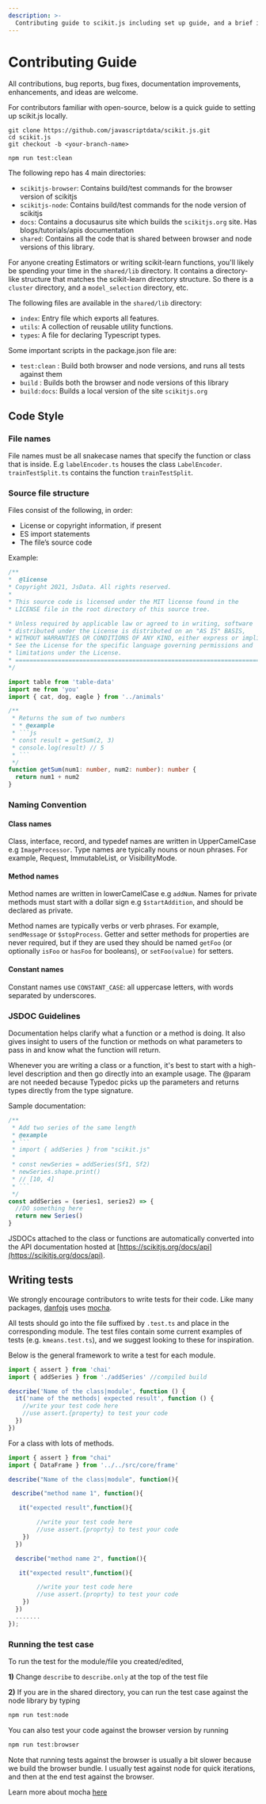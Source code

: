 ```yaml
---
description: >-
  Contributing guide to scikit.js including set up guide, and a brief intro to folder structure
---
```


# Contributing Guide

All contributions, bug reports, bug fixes, documentation improvements, enhancements, and ideas are welcome.

For contributors familiar with open-source, below is a quick guide to setting up scikit.js locally.

```text
git clone https://github.com/javascriptdata/scikit.js.git
cd scikit.js
git checkout -b <your-branch-name>

npm run test:clean
```

The following repo has 4 main directories:

- `scikitjs-browser`: Contains build/test commands for the browser version of scikitjs
- `scikitjs-node`: Contains build/test commands for the node version of scikitjs
- `docs`: Contains a docusaurus site which builds the `scikitjs.org` site. Has blogs/tutorials/apis documentation
- `shared`: Contains all the code that is shared between browser and node versions of this library.

For anyone creating Estimators or writing scikit-learn functions, you'll likely be spending your time in the `shared/lib` directory. It contains a directory-like structure that matches the scikit-learn directory structure. So there is a `cluster` directory, and a `model_selection` directory, etc.

The following files are available in the `shared/lib` directory:

- `index`: Entry file which exports all features.
- `utils`: A collection of reusable utility functions.
- `types`: A file for declaring Typescript types.

Some important scripts in the package.json file are:

- `test:clean` : Build both browser and node versions, and runs all tests against them
- `build` : Builds both the browser and node versions of this library
- `build:docs`: Builds a local version of the site `scikitjs.org`

## Code Style

### File names

File names must be all snakecase names that specify the function or class that is inside. E.g `labelEncoder.ts` houses the class `LabelEncoder`. `trainTestSplit.ts` contains the function `trainTestSplit`.

### Source file structure

Files consist of the following, in order:

- License or copyright information, if present
- ES import statements
- The file’s source code

Example:

````typescript
/**
*  @license
* Copyright 2021, JsData. All rights reserved.
*
* This source code is licensed under the MIT license found in the
* LICENSE file in the root directory of this source tree.

* Unless required by applicable law or agreed to in writing, software
* distributed under the License is distributed on an "AS IS" BASIS,
* WITHOUT WARRANTIES OR CONDITIONS OF ANY KIND, either express or implied.
* See the License for the specific language governing permissions and
* limitations under the License.
* ==========================================================================
*/

import table from 'table-data'
import me from 'you'
import { cat, dog, eagle } from '../animals'

/**
 * Returns the sum of two numbers
 * * @example
 * ```js
 * const result = getSum(2, 3)
 * console.log(result) // 5
 * ```
 */
function getSum(num1: number, num2: number): number {
  return num1 + num2
}
````

### Naming Convention

#### Class names

Class, interface, record, and typedef names are written in UpperCamelCase e.g `ImageProcessor`.
Type names are typically nouns or noun phrases. For example, Request, ImmutableList, or VisibilityMode.

#### Method names

Method names are written in lowerCamelCase e.g `addNum`. Names for private methods must start with a dollar sign e.g `$startAddition`, and should be declared as private.

Method names are typically verbs or verb phrases. For example, `sendMessage` or `$stopProcess`. Getter and setter methods for properties are never required, but if they are used they should be named `getFoo` (or optionally `isFoo` or `hasFoo` for booleans), or `setFoo(value)` for setters.

#### Constant names

Constant names use `CONSTANT_CASE`: all uppercase letters, with words separated by underscores.

### JSDOC Guidelines

Documentation helps clarify what a function or a method is doing. It also gives insight to users of the function or methods on what parameters to pass in and know what the function will return.

Whenever you are writing a class or a function, it's best to start with a high-level description and then go directly into an example usage. The @param are not needed because Typedoc picks up the parameters and returns types directly from the type signature.

Sample documentation:

````typescript
/**
 * Add two series of the same length
 * @example
 * ```
 * import { addSeries } from "scikit.js"
 *
 * const newSeries = addSeries(Sf1, Sf2)
 * newSeries.shape.print()
 * // [10, 4]
 * ```
 */
const addSeries = (series1, series2) => {
  //DO something here
  return new Series()
}
````

JSDOCs attached to the class or functions are automatically converted into the API documentation hosted at [https://scikitjs.org/docs/api](https://scikitjs.org/docs/api).

## **Writing tests**

We strongly encourage contributors to write tests for their code. Like many packages, [danfojs](https://danfo.jsdata.org/) uses [mocha](https://mochajs.org/).

All tests should go into the file suffixed by `.test.ts` and place in the corresponding module. The test files contain some current examples of tests (e.g. `kmeans.test.ts`), and we suggest looking to these for inspiration.

Below is the general framework to write a test for each module.

```typescript
import { assert } from 'chai'
import { addSeries } from './addSeries' //compiled build

describe('Name of the class|module', function () {
  it('name of the methods| expected result', function () {
    //write your test code here
    //use assert.{property} to test your code
  })
})
```

For a class with lots of methods.

```typescript
import { assert } from "chai"
import { DataFrame } from '../../src/core/frame'

describe("Name of the class|module", function(){

 describe("method name 1", function(){

   it("expected result",function(){

        //write your test code here
        //use assert.{proprty} to test your code
    })
  })

  describe("method name 2", function(){

   it("expected result",function(){

        //write your test code here
        //use assert.{proprty} to test your code
    })
  })
  .......
});
```

### **Running the test case**

To run the test for the module/file you created/edited,

**1\)** Change `describe` to `describe.only` at the top of the test file

**2\)** If you are in the shared directory, you can run the test case against the node library by typing

```bash
npm run test:node
```

You can also test your code against the browser version by running

```bash
npm run test:browser
```

Note that running tests against the browser is usually a bit slower because we build the browser bundle. I usually test against node for quick iterations, and then at the end test against the browser.

Learn more about mocha [here](https://mochajs.org/)
